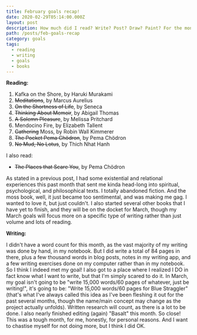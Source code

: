 ```yaml
---
title: February goals recap!
date: 2020-02-29T05:14:00.000Z
layout: post
description: How much did I read? Write? Post? Draw? Paint? For the month of February...
path: /posts/feb-goals-recap
category: goals
tags:
  - reading
  - writing
  - goals
  - books
---
```

**Reading:**

1. Kafka on the Shore, by Haruki Murakami
2. ~~Meditations~~, by Marcus Aurelius
3. ~~On the Shortness of Life~~, by Seneca
4. ~~Thinking About Memoir~~, by Abigail Thomas
5. ~~A Solemn Pleasure~~, by Melissa Pritchard
6. Mendocino Fire, by Elizabeth Tallent
7. ~~Gathering~~ Moss, by Robin Wall Kimmerer
8. ~~The Pocket Pema Chödron~~, by Pema Chödron
9. ~~No Mud, No Lotus~~, by Thich Nhat Hanh

I also read:

* ~~The Places that Scare You~~, by Pema Chödron

As stated in a previous post, I had some existential and relational experiences this past month that sent me kinda head-long into spiritual, psychological, and philosophical texts. I totally abandoned fiction. And the moss book, well, it just became too sentimental, and was making me gag. I wanted to love it, but just couldn't. I also started several other books that I have yet to finish, and they will be on the docket for March, though my March goals will focus more on a specific type of writing rather than just volume and lots of reading.



**Writing:**

I didn't have a word count for this month, as the vast majority of my writing was done by hand, in my notebook. But I did write a total of 84 pages in there, plus a few thousand words in blog posts, notes in my writing app, and a few writing exercises done on my computer rather than in my notebook. So I think I indeed met my goal! I also got to a place where I realized I DO in fact know what I want to write, but that I'm simply scared to do it. In March, my goal isn't going to be "write 15,000 words/60 pages of whatever, just be writing!", it's going to be: "Write 15,000 words/60 pages for Blue Straggler" (that's what I've always called this idea as I've been fleshing it out for the past several months, though the name/main concept may change as the project actually unfolds).  Written research will count, as there is a lot to be done. I also nearly finished editing (again) "Basalt" this month. So close! This was a tough month, for me, honestly, for personal reasons. And I want to chastise myself for not doing more, but I think I did OK.
